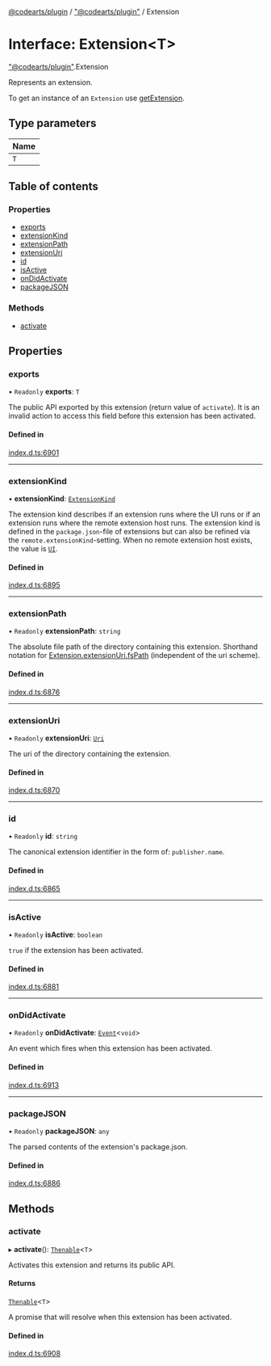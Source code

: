 [@codearts/plugin](../README.md) / ["@codearts/plugin"](../modules/_codearts_plugin_.md) / Extension

# Interface: Extension<T\>

["@codearts/plugin"](../modules/_codearts_plugin_.md).Extension

Represents an extension.

To get an instance of an `Extension` use [getExtension](../modules/codearts_plugin_.extensions.md#getextension).

## Type parameters

| Name |
| :------ |
| `T` |

## Table of contents

### Properties

- [exports](codearts_plugin_.Extension.md#exports)
- [extensionKind](codearts_plugin_.Extension.md#extensionkind)
- [extensionPath](codearts_plugin_.Extension.md#extensionpath)
- [extensionUri](codearts_plugin_.Extension.md#extensionuri)
- [id](codearts_plugin_.Extension.md#id)
- [isActive](codearts_plugin_.Extension.md#isactive)
- [onDidActivate](codearts_plugin_.Extension.md#ondidactivate)
- [packageJSON](codearts_plugin_.Extension.md#packagejson)

### Methods

- [activate](codearts_plugin_.Extension.md#activate)

## Properties

### exports

• `Readonly` **exports**: `T`

The public API exported by this extension (return value of `activate`).
It is an invalid action to access this field before this extension has been activated.

#### Defined in

[index.d.ts:6901](https://github.com/shuyaqian/cloudide-plugin-api/blob/3fbdd11/index.d.ts#L6901)

___

### extensionKind

• **extensionKind**: [`ExtensionKind`](../enums/codearts_plugin_.ExtensionKind.md)

The extension kind describes if an extension runs where the UI runs
or if an extension runs where the remote extension host runs. The extension kind
is defined in the `package.json`-file of extensions but can also be refined
via the `remote.extensionKind`-setting. When no remote extension host exists,
the value is [`UI`](../enums/codearts_plugin_.ExtensionKind.md#ui).

#### Defined in

[index.d.ts:6895](https://github.com/shuyaqian/cloudide-plugin-api/blob/3fbdd11/index.d.ts#L6895)

___

### extensionPath

• `Readonly` **extensionPath**: `string`

The absolute file path of the directory containing this extension. Shorthand
notation for [Extension.extensionUri.fsPath](codearts_plugin_.Extension.md#extensionuri) (independent of the uri scheme).

#### Defined in

[index.d.ts:6876](https://github.com/shuyaqian/cloudide-plugin-api/blob/3fbdd11/index.d.ts#L6876)

___

### extensionUri

• `Readonly` **extensionUri**: [`Uri`](../classes/codearts_plugin_.Uri.md)

The uri of the directory containing the extension.

#### Defined in

[index.d.ts:6870](https://github.com/shuyaqian/cloudide-plugin-api/blob/3fbdd11/index.d.ts#L6870)

___

### id

• `Readonly` **id**: `string`

The canonical extension identifier in the form of: `publisher.name`.

#### Defined in

[index.d.ts:6865](https://github.com/shuyaqian/cloudide-plugin-api/blob/3fbdd11/index.d.ts#L6865)

___

### isActive

• `Readonly` **isActive**: `boolean`

`true` if the extension has been activated.

#### Defined in

[index.d.ts:6881](https://github.com/shuyaqian/cloudide-plugin-api/blob/3fbdd11/index.d.ts#L6881)

___

### onDidActivate

• `Readonly` **onDidActivate**: [`Event`](codearts_plugin_.Event.md)<`void`\>

An event which fires when this extension has been activated.

#### Defined in

[index.d.ts:6913](https://github.com/shuyaqian/cloudide-plugin-api/blob/3fbdd11/index.d.ts#L6913)

___

### packageJSON

• `Readonly` **packageJSON**: `any`

The parsed contents of the extension's package.json.

#### Defined in

[index.d.ts:6886](https://github.com/shuyaqian/cloudide-plugin-api/blob/3fbdd11/index.d.ts#L6886)

## Methods

### activate

▸ **activate**(): [`Thenable`](Thenable.md)<`T`\>

Activates this extension and returns its public API.

#### Returns

[`Thenable`](Thenable.md)<`T`\>

A promise that will resolve when this extension has been activated.

#### Defined in

[index.d.ts:6908](https://github.com/shuyaqian/cloudide-plugin-api/blob/3fbdd11/index.d.ts#L6908)
